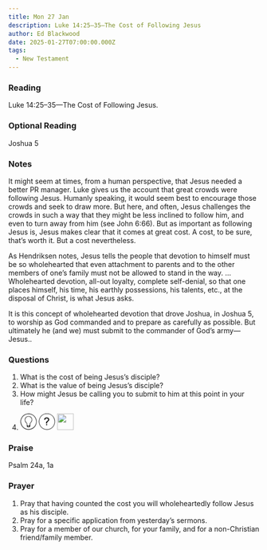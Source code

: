 ```yaml
---
title: Mon 27 Jan
description: Luke 14:25–35—The Cost of Following Jesus
author: Ed Blackwood
date: 2025-01-27T07:00:00.000Z
tags:
  - New Testament
---
```

### Reading

Luke 14:25–35—The Cost of Following Jesus.

### O﻿ptional Reading

Joshua 5

### Notes

It might seem at times, from a human perspective, that Jesus needed a better PR manager. Luke gives us the account that great crowds were following Jesus. Humanly speaking, it would seem best to encourage those crowds and seek to draw more. But here, and often, Jesus challenges the crowds in such a way that they might be less inclined to follow him, and even to turn away from him (see John 6:66). But as important as following Jesus is, Jesus makes clear that it comes at great cost. A cost, to be sure, that’s worth it. But a cost nevertheless.

As Hendriksen notes, Jesus tells the people that devotion to himself must be so wholehearted that even attachment to parents and to the other members of one’s family must not be allowed to stand in the way. … Wholehearted devotion, all-out loyalty, complete self-denial, so that one places himself, his time, his earthly possessions, his talents, etc., at the disposal of Christ, is what Jesus asks.

It is this concept of wholehearted devotion that drove Joshua, in Joshua 5, to worship as God commanded and to prepare as carefully as possible. But ultimately he (and we) must submit to the commander of God’s army—Jesus..

### Questions

1. What is the cost of being Jesus’s disciple?
2. What is the value of being Jesus’s disciple?
3. How might Jesus be calling you to submit to him at this point in your life?
4. <p><img src="../static/img/family_worship_study_ed-copy_page_1.png" width="33" height = "33"> <img src="../static/img/family_worship_study_ed-copy_page_2.png" width="33" height = "33"> <img src="/static/img/family_worship_study_ed-copy_page_3.png" width="33" height = "33"> </p>

### Praise

P﻿salm 24a, 1a

### Prayer

1. Pray that having counted the cost you will wholeheartedly follow Jesus as his disciple.
2. Pray for a specific application from yesterday’s sermons.
3. Pray for a member of our church, for your family, and for a non-Christian friend/family member.